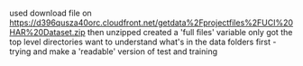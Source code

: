 used download file on https://d396qusza40orc.cloudfront.net/getdata%2Fprojectfiles%2FUCI%20HAR%20Dataset.zip
then unzipped
created a 'full files' variable
only got the top level directories
want to understand what's in the data folders first - trying and make a 'readable' version of test and training